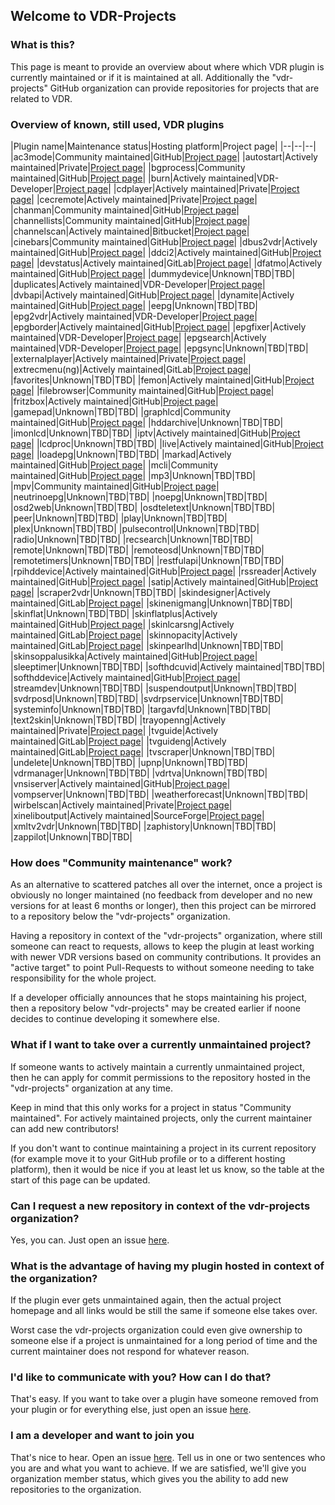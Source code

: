## Welcome to VDR-Projects

### What is this?

This page is meant to provide an overview about where which VDR plugin is currently maintained or if it is maintained at all. Additionally the "vdr-projects" GitHub organization can provide repositories for projects that are related to VDR.

### Overview of known, still used, VDR plugins

|Plugin name|Maintenance status|Hosting platform|Project page|
|--|--|--|
|ac3mode|Community maintained|GitHub|[Project page](https://github.com/vdr-projects/vdr-plugin-ac3mode)|
|autostart|Actively maintained|Private|[Project page](https://www.uli-eckhardt.de/vdr/autostart.en.shtml)|
|bgprocess|Community maintained|GitHub|[Project page](https://github.com/vdr-projects/vdr-plugin-bgprocess)|
|burn|Actively maintained|VDR-Developer|[Project page](https://projects.vdr-developer.org/projects/plg-burn)|
|cdplayer|Actively maintained|Private|[Project page](https://uli-eckhardt.de/vdr/cdplayer.en.shtml)|
|cecremote|Actively maintained|Private|[Project page](https://uli-eckhardt.de/vdr/cec.en.shtml)|
|chanman|Community maintained|GitHub|[Project page](https://github.com/vdr-projects/vdr-plugin-chanman)|
|channellists|Community maintained|GitHub|[Project page](https://github.com/vdr-projects/vdr-plugin-channellists)|
|channelscan|Actively maintained|Bitbucket|[Project page](https://bitbucket.org/ua0lnj/channelscan/src/master/)|
|cinebars|Community maintained|GitHub|[Project page](https://github.com/vdr-projects/vdr-plugin-cinebars)|
|dbus2vdr|Actively maintained|GitHub|[Project page](https://github.com/flensrocker/vdr-plugin-dbus2vdr)|
|ddci2|Actively maintained|GitHub|[Project page](https://github.com/jasmin-j/vdr-plugin-ddci2)|
|devstatus|Actively maintained|GitLab|[Project page](https://gitlab.com/kamel5/devstatus)|
|dfatmo|Actively maintained|GitHub|[Project page](https://github.com/durchflieger/dfatmo)|
|dummydevice|Unknown|TBD|TBD|
|duplicates|Actively maintained|VDR-Developer|[Project page](https://projects.vdr-developer.org/projects/plg-duplicates)|
|dvbapi|Actively maintained|GitHub|[Project page](https://github.com/manio/vdr-plugin-dvbapi)|
|dynamite|Actively maintained|GitHub|[Project page](https://github.com/MarkusEh/vdr-plugin-dynamite)|
|eepg|Unknown|TBD|TBD|
|epg2vdr|Actively maintained|VDR-Developer|[Project page](https://projects.vdr-developer.org/projects/plg-epg2vdr)|
|epgborder|Actively maintained|GitHub|[Project page](https://github.com/M-Reimer/vdr-plugin-epgborder)|
|epgfixer|Actively maintained|VDR-Developer|[Project page](https://projects.vdr-developer.org/projects/plg-epgfixer)|
|epgsearch|Actively maintained|VDR-Developer|[Project page](https://projects.vdr-developer.org/git/vdr-plugin-epgsearch.git)|
|epgsync|Unknown|TBD|TBD|
|externalplayer|Actively maintained|Private|[Project page](https://www.uli-eckhardt.de/vdr/external.en.shtml)|
|extrecmenu(ng)|Actively maintained|GitLab|[Project page](https://gitlab.com/kamel5/extrecmenung)|
|favorites|Unknown|TBD|TBD|
|femon|Actively maintained|GitHub|[Project page](https://github.com/rofafor/vdr-plugin-femon)|
|filebrowser|Community maintained|GitHub|[Project page](https://github.com/vdr-projects/vdr-plugin-filebrowser)|
|fritzbox|Actively maintained|GitHub|[Project page](https://github.com/jowi24/vdr-fritz)|
|gamepad|Unknown|TBD|TBD|
|graphlcd|Community maintained|GitHub|[Project page](https://github.com/vdr-projects/vdr-plugin-graphlcd)|
|hddarchive|Unknown|TBD|TBD|
|imonlcd|Unknown|TBD|TBD|
|iptv|Actively maintained|GitHub|[Project page](https://github.com/rofafor/vdr-plugin-iptv)|
|lcdproc|Unknown|TBD|TBD|
|live|Actively maintained|GitHub|[Project page](https://github.com/MarkusEh/vdr-plugin-live)|
|loadepg|Unknown|TBD|TBD|
|markad|Actively maintained|GitHub|[Project page](https://github.com/kfb77/vdr-plugin-markad)|
|mcli|Community maintained|GitHub|[Project page](https://github.com/vdr-projects/vdr-plugin-mcli)|
|mp3|Unknown|TBD|TBD|
|mpv|Community maintained|GitHub|[Project page](https://github.com/vdr-projects/vdr-plugin-mpv)|
|neutrinoepg|Unknown|TBD|TBD|
|noepg|Unknown|TBD|TBD|
|osd2web|Unknown|TBD|TBD|
|osdteletext|Unknown|TBD|TBD|
|peer|Unknown|TBD|TBD|
|play|Unknown|TBD|TBD|
|plex|Unknown|TBD|TBD|
|pulsecontrol|Unknown|TBD|TBD|
|radio|Unknown|TBD|TBD|
|recsearch|Unknown|TBD|TBD|
|remote|Unknown|TBD|TBD|
|remoteosd|Unknown|TBD|TBD|
|remotetimers|Unknown|TBD|TBD|
|restfulapi|Unknown|TBD|TBD|
|rpihddevice|Actively maintained|GitHub|[Project page](https://github.com/reufer/rpihddevice)|
|rssreader|Actively maintained|GitHub|[Project page](https://github.com/rofafor/vdr-plugin-rssreader)|
|satip|Actively maintained|GitHub|[Project page](https://github.com/rofafor/vdr-plugin-satip)|
|scraper2vdr|Unknown|TBD|TBD|
|skindesigner|Actively maintained|GitLab|[Project page](https://gitlab.com/kamel5/skindesigner)|
|skinenigmang|Unknown|TBD|TBD|
|skinflat|Unknown|TBD|TBD|
|skinflatplus|Actively maintained|GitHub|[Project page](https://github.com/MegaV0lt/vdr-plugin-skinflatplus)|
|skinlcarsng|Actively maintained|GitLab|[Project page](https://gitlab.com/kamel5/skinlcarsng)|
|skinnopacity|Actively maintained|GitLab|[Project page](https://gitlab.com/kamel5/SkinNopacity)|
|skinpearlhd|Unknown|TBD|TBD|
|skinsoppalusikka|Actively maintained|GitHub|[Project page](https://github.com/rofafor/vdr-plugin-skinsoppalusikka)|
|sleeptimer|Unknown|TBD|TBD|
|softhdcuvid|Actively maintained|TBD|TBD|
|softhddevice|Actively maintained|GitHub|[Project page](https://github.com/ua0lnj/vdr-plugin-softhddevice)|
|streamdev|Unknown|TBD|TBD|
|suspendoutput|Unknown|TBD|TBD|
|svdrposd|Unknown|TBD|TBD|
|svdrpservice|Unknown|TBD|TBD|
|systeminfo|Unknown|TBD|TBD|
|targavfd|Unknown|TBD|TBD|
|text2skin|Unknown|TBD|TBD|
|trayopenng|Actively maintained|Private|[Project page](https://uli-eckhardt.de/vdr/trayopenng.en.shtml)|
|tvguide|Actively maintained|GitLab|[Project page](https://gitlab.com/kamel5/tvguide)|
|tvguideng|Actively maintained|GitLab|[Project page](https://gitlab.com/kamel5/tvguideng)|
|tvscraper|Unknown|TBD|TBD|
|undelete|Unknown|TBD|TBD|
|upnp|Unknown|TBD|TBD|
|vdrmanager|Unknown|TBD|TBD|
|vdrtva|Unknown|TBD|TBD|
|vnsiserver|Actively maintained|GitHub|[Project page](https://github.com/mdre77/vdr-plugin-vnsiserver)|
|vompserver|Unknown|TBD|TBD|
|weatherforecast|Unknown|TBD|TBD|
|wirbelscan|Actively maintained|Private|[Project page](https://www.gen2vdr.de/wirbel/wirbelscan/index2.html)|
|xineliboutput|Actively maintained|SourceForge|[Project page](https://sourceforge.net/projects/xineliboutput/)|
|xmltv2vdr|Unknown|TBD|TBD|
|zaphistory|Unknown|TBD|TBD|
|zappilot|Unknown|TBD|TBD|


### How does "Community maintenance" work?

As an alternative to scattered patches all over the internet, once a project is obviously no longer maintained (no feedback from developer and no new versions for at least 6 months or longer), then this project can be mirrored to a repository below the "vdr-projects" organization.

Having a repository in context of the "vdr-projects" organization, where still someone can react to requests, allows to keep the plugin at least working with newer VDR versions based on community contributions. It provides an "active target" to point Pull-Requests to without someone needing to take responsibility for the whole project.

If a developer officially announces that he stops maintaining his project, then a repository below "vdr-projects" may be created earlier if noone decides to continue developing it somewhere else.


### What if I want to take over a currently unmaintained project?

If someone wants to actively maintain a currently unmaintained project, then he can apply for commit permissions to the repository hosted in the "vdr-projects" organization at any time.

Keep in mind that this only works for a project in status "Community maintained". For actively maintained projects, only the current maintainer can add new contributors!

If you don't want to continue maintaining a project in its current repository (for example move it to your GitHub profile or to a different hosting platform), then it would be nice if you at least let us know, so the table at the start of this page can be updated.

### Can I request a new repository in context of the vdr-projects organization?

Yes, you can. Just open an issue [here](https://github.com/vdr-projects/vdr-projects.github.io/issues).

### What is the advantage of having my plugin hosted in context of the organization?

If the plugin ever gets unmaintained again, then the actual project homepage and all links would be still the same if someone else takes over.

Worst case the vdr-projects organization could even give ownership to someone else if a project is unmaintained for a long period of time and the current maintainer does not respond for whatever reason.

### I'd like to communicate with you? How can I do that?
That's easy. If you want to take over a plugin have someone removed from your plugin or for everything else, just open an issue [here](https://github.com/vdr-projects/vdr-projects.github.io/issues).

### I am a developer and want to join you
That's nice to hear. Open an issue [here](https://github.com/vdr-projects/vdr-projects.github.io/issues). Tell us in one or two sentences who you are and what you want to achieve. If we are satisfied, we'll give you organization member status, which gives you the ability to add new repositories to the organization.
